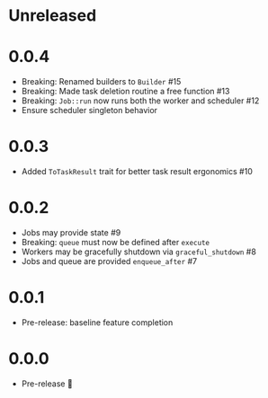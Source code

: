 # Unreleased

# 0.0.4

- Breaking: Renamed builders to `Builder` #15
- Breaking: Made task deletion routine a free function #13
- Breaking: `Job::run` now runs both the worker and scheduler #12
- Ensure scheduler singleton behavior

# 0.0.3

- Added `ToTaskResult` trait for better task result ergonomics #10

# 0.0.2

- Jobs may provide state #9
- Breaking: `queue` must now be defined after `execute`
- Workers may be gracefully shutdown via `graceful_shutdown` #8
- Jobs and queue are provided `enqueue_after` #7

# 0.0.1

- Pre-release: baseline feature completion

# 0.0.0

- Pre-release :tada:
